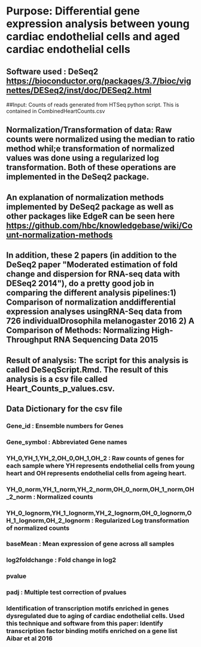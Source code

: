# Purpose: Differential gene expression analysis between young cardiac endothelial cells and aged cardiac endothelial cells
## Software used : DeSeq2  https://bioconductor.org/packages/3.7/bioc/vignettes/DESeq2/inst/doc/DESeq2.html
##Input: Counts of reads generated from HTSeq python script. This is contained in CombinedHeartCounts.csv

## Normalization/Transformation of data: Raw counts were normalized using the median to ratio method whil;e transformation of normalized values was done using a regularized log transformation. Both of these operations are implemented in the DeSeq2 package. 

## An explanation of normalization methods implemented by DeSeq2 package as well as other packages like EdgeR can be seen here https://github.com/hbc/knowledgebase/wiki/Count-normalization-methods

## In addition, these 2 papers (in addition to the DeSeq2 paper "Moderated estimation of fold change and dispersion for RNA-seq data with DESeq2 2014"), do a pretty good job in comparing the different analysis pipelines:1) Comparison of normalization anddifferential expression analyses usingRNA-Seq data from 726 individualDrosophila melanogaster 2016 2) A Comparison of Methods: Normalizing High-Throughput RNA Sequencing Data 2015 

## Result of analysis: The script for this analysis is called DeSeqScript.Rmd. The result of this analysis is a csv file called Heart_Counts_p_values.csv.

## Data Dictionary for the csv file

### Gene_id : Ensemble numbers for Genes
### Gene_symbol : Abbreviated Gene names
### YH_0,YH_1,YH_2,OH_0,OH_1,OH_2 : Raw counts of genes for each sample where YH represents endothelial cells from young heart and OH represents endothelial cells from ageing heart.
### YH_0_norm,YH_1_norm,YH_2_norm,OH_0_norm,OH_1_norm,OH_2_norm : Normalized counts
### YH_0_lognorm,YH_1_lognorm,YH_2_lognorm,OH_0_lognorm,OH_1_lognorm,OH_2_lognorm : Regularized Log transformation of normalized counts
### baseMean : Mean expression of gene across all samples
### log2foldchange : Fold change in log2 
### pvalue 
### padj : Multiple test correction of pvalues

### Identification of transcription motifs enriched in genes dysregulated due to aging of cardiac endothelial cells. Used this technique and software from this paper: Identify transcription factor binding motifs enriched on a gene list Aibar et al 2016

